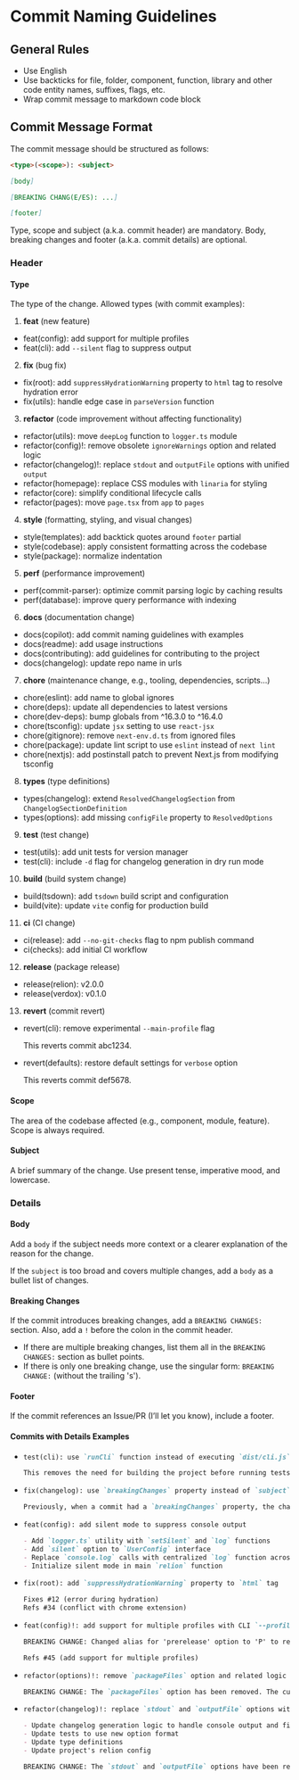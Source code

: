 # Commit Naming Guidelines

## General Rules
- Use English
- Use backticks for file, folder, component, function, library and other code entity names, suffixes, flags, etc.
- Wrap commit message to markdown code block

## Commit Message Format
The commit message should be structured as follows:
```md
<type>(<scope>): <subject>

[body]

[BREAKING CHANG(E/ES): ...]

[footer]
```
Type, scope and subject (a.k.a. commit header) are mandatory. Body, breaking changes and footer (a.k.a. commit details) are optional.

### Header

#### Type
The type of the change. Allowed types (with commit examples):

1. **feat** (new feature)
  - feat(config): add support for multiple profiles
  - feat(cli): add `--silent` flag to suppress output

2. **fix** (bug fix)  
  - fix(root): add `suppressHydrationWarning` property to `html` tag to resolve hydration error
  - fix(utils): handle edge case in `parseVersion` function

3. **refactor** (code improvement without affecting functionality)  
  - refactor(utils): move `deepLog` function to `logger.ts` module
  - refactor(config)!: remove obsolete `ignoreWarnings` option and related logic
  - refactor(changelog)!: replace `stdout` and `outputFile` options with unified `output`
  - refactor(homepage): replace CSS modules with `linaria` for styling
  - refactor(core): simplify conditional lifecycle calls
  - refactor(pages): move `page.tsx` from `app` to `pages`

4. **style** (formatting, styling, and visual changes)  
  - style(templates): add backtick quotes around `footer` partial
  - style(codebase): apply consistent formatting across the codebase
  - style(package): normalize indentation

5. **perf** (performance improvement)  
  - perf(commit-parser): optimize commit parsing logic by caching results
  - perf(database): improve query performance with indexing

6. **docs** (documentation change)  
  - docs(copilot): add commit naming guidelines with examples
  - docs(readme): add usage instructions
  - docs(contributing): add guidelines for contributing to the project
  - docs(changelog): update repo name in urls

7. **chore** (maintenance change, e.g., tooling, dependencies, scripts...)  
  - chore(eslint): add name to global ignores
  - chore(deps): update all dependencies to latest versions
  - chore(dev-deps): bump globals from ^16.3.0 to ^16.4.0
  - chore(tsconfig): update `jsx` setting to use `react-jsx`
  - chore(gitignore): remove `next-env.d.ts` from ignored files
  - chore(package): update lint script to use `eslint` instead of `next lint`
  - chore(nextjs): add postinstall patch to prevent Next.js from modifying tsconfig

8. **types** (type definitions)  
  - types(changelog): extend `ResolvedChangelogSection` from `ChangelogSectionDefinition`
  - types(options): add missing `configFile` property to `ResolvedOptions`

9. **test** (test change)  
  - test(utils): add unit tests for version manager
  - test(cli): include `-d` flag for changelog generation in dry run mode

10. **build** (build system change)  
  - build(tsdown): add `tsdown` build script and configuration
  - build(vite): update `vite` config for production build

11. **ci** (CI change)  
  - ci(release): add `--no-git-checks` flag to npm publish command  
  - ci(checks): add initial CI workflow

12. **release** (package release)  
  - release(relion): v2.0.0
  - release(verdox): v0.1.0

13. **revert** (commit revert)  
  - revert(cli): remove experimental `--main-profile` flag  

	This reverts commit abc1234.

  - revert(defaults): restore default settings for `verbose` option  

	This reverts commit def5678.

#### Scope
The area of the codebase affected (e.g., component, module, feature). Scope is always required.

#### Subject
A brief summary of the change. Use present tense, imperative mood, and lowercase.

### Details

#### Body
Add a `body` if the subject needs more context or a clearer explanation of the reason for the change.

If the `subject` is too broad and covers multiple changes, add a `body` as a bullet list of changes.

#### Breaking Changes
If the commit introduces breaking changes, add a `BREAKING CHANGES:` section. Also, add a `!` before the colon in the commit header.
- If there are multiple breaking changes, list them all in the `BREAKING CHANGES:` section as bullet points.
- If there is only one breaking change, use the singular form: `BREAKING CHANGE:` (without the trailing 's').

#### Footer
If the commit references an Issue/PR (I’ll let you know), include a footer.

#### Commits with Details Examples
- ```md
  test(cli): use `runCli` function instead of executing `dist/cli.js`
  
  This removes the need for building the project before running tests.
  ```
- ```md
  fix(changelog): use `breakingChanges` property instead of `subject` for `BREAKING CHANGES` section

  Previously, when a commit had a `breakingChanges` property, the changelog would incorrectly display the commit's `subject` in the `BREAKING CHANGES` section instead of the actual `breakingChanges` content.
  ```
- ```md
  feat(config): add silent mode to suppress console output
  
  - Add `logger.ts` utility with `setSilent` and `log` functions
  - Add `silent` option to `UserConfig` interface
  - Replace `console.log` calls with centralized `log` function across lifecycles
  - Initialize silent mode in main `relion` function
  ```
- ```md
  fix(root): add `suppressHydrationWarning` property to `html` tag
  
  Fixes #12 (error during hydration)
  Refs #34 (conflict with chrome extension)
  ```
- ```md
  feat(config)!: add support for multiple profiles with CLI `--profile` flag
  
  BREAKING CHANGE: Changed alias for 'prerelease' option to 'P' to reserve 'p' for the new '--profile' option.
  
  Refs #45 (add support for multiple profiles)
  ```
- ```md
  refactor(options)!: remove `packageFiles` option and related logic
  
  BREAKING CHANGE: The `packageFiles` option has been removed. The current version is now always read from `package.json`.
  ```
- ```md
  refactor(changelog)!: replace `stdout` and `outputFile` options with unified `output`

  - Update changelog generation logic to handle console output and file writing based on `output` value
  - Update tests to use new option format
  - Update type definitions
  - Update project's relion config

  BREAKING CHANGE: The `stdout` and `outputFile` options have been removed from changelog configuration. Use the new `output` option with 'stdout' for console output or a file path string for file output.
  ```